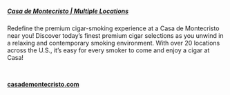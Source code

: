 ##### [Casa de Montecristo | Multiple Locations](//www.casademontecristo.com)

Redefine the premium cigar-smoking experience at a Casa de Montecristo near you! Discover today’s finest premium cigar selections as you unwind in a relaxing and contemporary smoking environment. With over 20 locations across the U.S., it’s easy for every smoker to come and enjoy a cigar at Casa!

&nbsp;

[**casademontecristo.com**](//www.casademontecristo.com)
